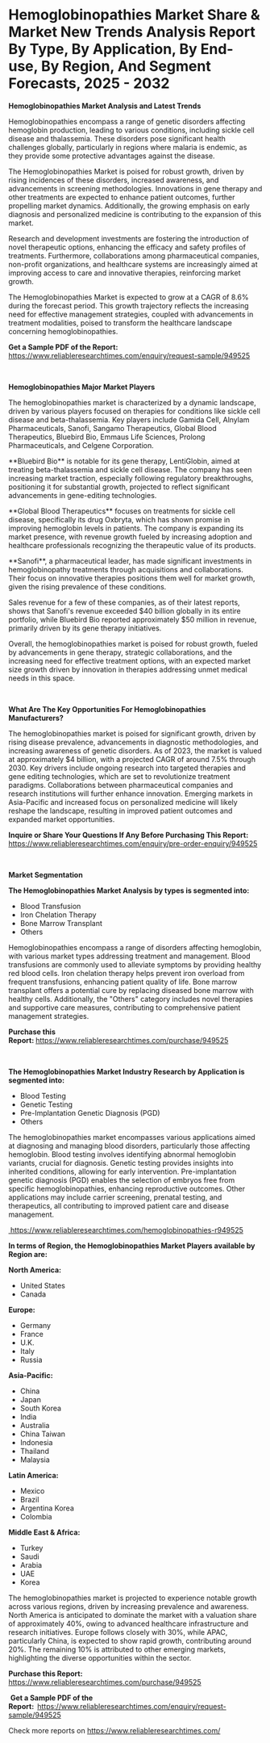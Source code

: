 <p><h1>Hemoglobinopathies Market Share & Market New Trends Analysis Report By Type, By Application, By End-use, By Region, And Segment Forecasts, 2025 - 2032</h1></p><p><strong>Hemoglobinopathies Market Analysis and Latest Trends</strong></p>
<p><p>Hemoglobinopathies encompass a range of genetic disorders affecting hemoglobin production, leading to various conditions, including sickle cell disease and thalassemia. These disorders pose significant health challenges globally, particularly in regions where malaria is endemic, as they provide some protective advantages against the disease.</p><p>The Hemoglobinopathies Market is poised for robust growth, driven by rising incidences of these disorders, increased awareness, and advancements in screening methodologies. Innovations in gene therapy and other treatments are expected to enhance patient outcomes, further propelling market dynamics. Additionally, the growing emphasis on early diagnosis and personalized medicine is contributing to the expansion of this market.</p><p>Research and development investments are fostering the introduction of novel therapeutic options, enhancing the efficacy and safety profiles of treatments. Furthermore, collaborations among pharmaceutical companies, non-profit organizations, and healthcare systems are increasingly aimed at improving access to care and innovative therapies, reinforcing market growth.</p><p>The Hemoglobinopathies Market is expected to grow at a CAGR of 8.6% during the forecast period. This growth trajectory reflects the increasing need for effective management strategies, coupled with advancements in treatment modalities, poised to transform the healthcare landscape concerning hemoglobinopathies.</p></p>
<p><strong>Get a Sample PDF of the Report:&nbsp;</strong> <a href="https://www.reliableresearchtimes.com/enquiry/request-sample/949525?utm_campaign=2931&utm_medium=2&utm_source=Github&utm_content=ia&utm_term=06032025&utm_id=hemoglobinopathies">https://www.reliableresearchtimes.com/enquiry/request-sample/949525</a></p>
<p>&nbsp;</p>
<p><strong>Hemoglobinopathies Major Market Players</strong></p>
<p><p>The hemoglobinopathies market is characterized by a dynamic landscape, driven by various players focused on therapies for conditions like sickle cell disease and beta-thalassemia. Key players include Gamida Cell, Alnylam Pharmaceuticals, Sanofi, Sangamo Therapeutics, Global Blood Therapeutics, Bluebird Bio, Emmaus Life Sciences, Prolong Pharmaceuticals, and Celgene Corporation.</p><p>**Bluebird Bio** is notable for its gene therapy, LentiGlobin, aimed at treating beta-thalassemia and sickle cell disease. The company has seen increasing market traction, especially following regulatory breakthroughs, positioning it for substantial growth, projected to reflect significant advancements in gene-editing technologies.</p><p>**Global Blood Therapeutics** focuses on treatments for sickle cell disease, specifically its drug Oxbryta, which has shown promise in improving hemoglobin levels in patients. The company is expanding its market presence, with revenue growth fueled by increasing adoption and healthcare professionals recognizing the therapeutic value of its products.</p><p>**Sanofi**, a pharmaceutical leader, has made significant investments in hemoglobinopathy treatments through acquisitions and collaborations. Their focus on innovative therapies positions them well for market growth, given the rising prevalence of these conditions.</p><p>Sales revenue for a few of these companies, as of their latest reports, shows that Sanofi's revenue exceeded $40 billion globally in its entire portfolio, while Bluebird Bio reported approximately $50 million in revenue, primarily driven by its gene therapy initiatives.</p><p>Overall, the hemoglobinopathies market is poised for robust growth, fueled by advancements in gene therapy, strategic collaborations, and the increasing need for effective treatment options, with an expected market size growth driven by innovation in therapies addressing unmet medical needs in this space.</p></p>
<p>&nbsp;</p>
<p><strong>What Are The Key Opportunities For Hemoglobinopathies Manufacturers?</strong></p>
<p><p>The hemoglobinopathies market is poised for significant growth, driven by rising disease prevalence, advancements in diagnostic methodologies, and increasing awareness of genetic disorders. As of 2023, the market is valued at approximately $4 billion, with a projected CAGR of around 7.5% through 2030. Key drivers include ongoing research into targeted therapies and gene editing technologies, which are set to revolutionize treatment paradigms. Collaborations between pharmaceutical companies and research institutions will further enhance innovation. Emerging markets in Asia-Pacific and increased focus on personalized medicine will likely reshape the landscape, resulting in improved patient outcomes and expanded market opportunities.</p></p>
<p><strong>Inquire or Share Your Questions If Any Before Purchasing This Report:</strong> <a href="https://www.reliableresearchtimes.com/enquiry/pre-order-enquiry/949525?utm_campaign=2931&utm_medium=2&utm_source=Github&utm_content=ia&utm_term=06032025&utm_id=hemoglobinopathies">https://www.reliableresearchtimes.com/enquiry/pre-order-enquiry/949525</a></p>
<p>&nbsp;</p>
<p><strong>Market Segmentation</strong></p>
<p><strong>The Hemoglobinopathies Market Analysis by types is segmented into:</strong></p>
<p><ul><li>Blood Transfusion</li><li>Iron Chelation Therapy</li><li>Bone Marrow Transplant</li><li>Others</li></ul></p>
<p><p>Hemoglobinopathies encompass a range of disorders affecting hemoglobin, with various market types addressing treatment and management. Blood transfusions are commonly used to alleviate symptoms by providing healthy red blood cells. Iron chelation therapy helps prevent iron overload from frequent transfusions, enhancing patient quality of life. Bone marrow transplant offers a potential cure by replacing diseased bone marrow with healthy cells. Additionally, the "Others" category includes novel therapies and supportive care measures, contributing to comprehensive patient management strategies.</p></p>
<p><strong>Purchase this Report:&nbsp;</strong><a href="https://www.reliableresearchtimes.com/purchase/949525?utm_campaign=2931&utm_medium=2&utm_source=Github&utm_content=ia&utm_term=06032025&utm_id=hemoglobinopathies">https://www.reliableresearchtimes.com/purchase/949525</a></p>
<p>&nbsp;</p>
<p><strong>The Hemoglobinopathies Market Industry Research by Application is segmented into:</strong></p>
<p><ul><li>Blood Testing</li><li>Genetic Testing</li><li>Pre-Implantation Genetic Diagnosis (PGD)</li><li>Others</li></ul></p>
<p><p>The hemoglobinopathies market encompasses various applications aimed at diagnosing and managing blood disorders, particularly those affecting hemoglobin. Blood testing involves identifying abnormal hemoglobin variants, crucial for diagnosis. Genetic testing provides insights into inherited conditions, allowing for early intervention. Pre-implantation genetic diagnosis (PGD) enables the selection of embryos free from specific hemoglobinopathies, enhancing reproductive outcomes. Other applications may include carrier screening, prenatal testing, and therapeutics, all contributing to improved patient care and disease management.</p></p>
<p><a href="https://www.reliableresearchtimes.com/hemoglobinopathies-r949525?utm_campaign=2931&utm_medium=2&utm_source=Github&utm_content=ia&utm_term=06032025&utm_id=hemoglobinopathies">&nbsp;https://www.reliableresearchtimes.com/hemoglobinopathies-r949525</a></p>
<p><strong>In terms of Region, the Hemoglobinopathies Market Players available by Region are:</strong></p>
<p>
    <p> <strong> North America: </strong>
        <ul>
            <li>United States</li>
            <li>Canada</li>
        </ul>
        </p> 
    <p> <strong> Europe: </strong>
        <ul>
            <li>Germany</li>
            <li>France</li>
            <li>U.K.</li>
            <li>Italy</li>
            <li>Russia</li>
        </ul>
        </p> 
    <p> <strong> Asia-Pacific: </strong>
        <ul>
            <li>China</li>
            <li>Japan</li>
            <li>South Korea</li>
            <li>India</li>
            <li>Australia</li>
            <li>China Taiwan</li>
            <li>Indonesia</li>
            <li>Thailand</li>
            <li>Malaysia</li>
        </ul>
        </p> 
    <p> <strong> Latin America: </strong>
        <ul>
            <li>Mexico</li>
            <li>Brazil</li>
            <li>Argentina Korea</li>
            <li>Colombia</li>
        </ul>
        </p> 
    <p> <strong> Middle East & Africa: </strong>
        <ul>
            <li>Turkey</li>
            <li>Saudi</li>
            <li>Arabia</li>
            <li>UAE</li>
            <li>Korea</li>
        </ul>
    </p>
    </p>
<p><p>The hemoglobinopathies market is projected to experience notable growth across various regions, driven by increasing prevalence and awareness. North America is anticipated to dominate the market with a valuation share of approximately 40%, owing to advanced healthcare infrastructure and research initiatives. Europe follows closely with 30%, while APAC, particularly China, is expected to show rapid growth, contributing around 20%. The remaining 10% is attributed to other emerging markets, highlighting the diverse opportunities within the sector.</p></p>
<p><strong>Purchase this Report: </strong><a href="https://www.reliableresearchtimes.com/purchase/949525?utm_campaign=2931&utm_medium=2&utm_source=Github&utm_content=ia&utm_term=06032025&utm_id=hemoglobinopathies">https://www.reliableresearchtimes.com/purchase/949525</a></p>
<p>&nbsp;<strong>Get a Sample PDF of the Report:&nbsp;&nbsp;</strong><a href="https://www.reliableresearchtimes.com/enquiry/request-sample/949525?utm_campaign=2931&utm_medium=2&utm_source=Github&utm_content=ia&utm_term=06032025&utm_id=hemoglobinopathies">https://www.reliableresearchtimes.com/enquiry/request-sample/949525</a></p>
<p><strong></strong></p>
<p>Check more reports on <a href="https://www.reliableresearchtimes.com/?utm_campaign=2931&utm_medium=2&utm_source=Github&utm_content=ia&utm_term=06032025&utm_id=hemoglobinopathies">https://www.reliableresearchtimes.com/</a></p>